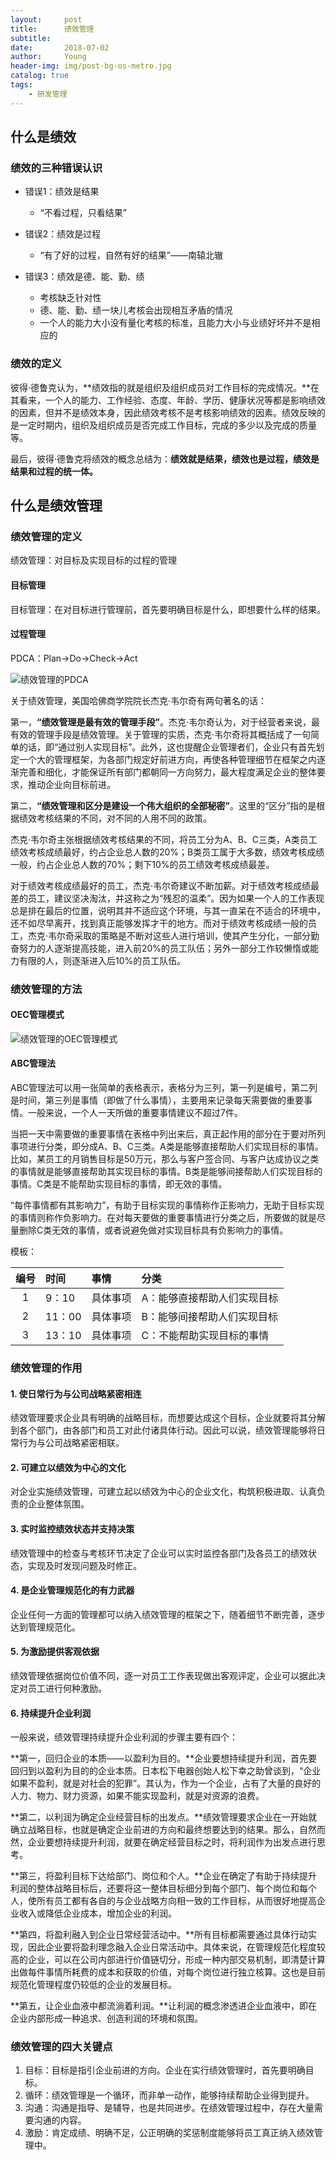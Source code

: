 ```yaml
---
layout:     post
title:      绩效管理
subtitle:   
date:       2018-07-02
author:     Young
header-img: img/post-bg-os-metro.jpg
catalog: true
tags:
    - 研发管理
---
```


## 什么是绩效

### 绩效的三种错误认识

- 错误1：绩效是结果
	- “不看过程，只看结果”

- 错误2：绩效是过程
	- “有了好的过程，自然有好的结果”——南辕北辙

- 错误3：绩效是德、能、勤、绩
	- 考核缺乏针对性
	- 德、能、勤、绩一块儿考核会出现相互矛盾的情况
	- 一个人的能力大小没有量化考核的标准，且能力大小与业绩好坏并不是相应的

### 绩效的定义

彼得·德鲁克认为，**绩效指的就是组织及组织成员对工作目标的完成情况。**在其看来，一个人的能力、工作经验、态度、年龄、学历、健康状况等都是影响绩效的因素，但并不是绩效本身，因此绩效考核不是考核影响绩效的因素。绩效反映的是一定时期内，组织及组织成员是否完成工作目标，完成的多少以及完成的质量等。

最后，彼得·德鲁克将绩效的概念总结为：**绩效就是结果，绩效也是过程，绩效是结果和过程的统一体。**

## 什么是绩效管理

### 绩效管理的定义

绩效管理：对目标及实现目标的过程的管理

#### 目标管理

目标管理：在对目标进行管理前，首先要明确目标是什么，即想要什么样的结果。

#### 过程管理

PDCA：Plan->Do->Check->Act

![绩效管理的PDCA](/img/in_post/Jixiao_pic/PDCA.png)

关于绩效管理，美国哈佛商学院院长杰克·韦尔奇有两句著名的话：

第一，**“绩效管理是最有效的管理手段”**。杰克·韦尔奇认为，对于经营者来说，最有效的管理手段是绩效管理。关于管理的实质，杰克·韦尔奇将其概括成了一句简单的话，即“通过别人实现目标”。此外，这也提醒企业管理者们，企业只有首先划定一个大的管理框架，为各部门规定好前进方向，再使各种管理细节在框架之内逐渐完善和细化，才能保证所有部门都朝同一方向努力，最大程度满足企业的整体要求，推动企业向目标前进。

第二，**“绩效管理和区分是建设一个伟大组织的全部秘密”**。这里的“区分”指的是根据绩效考核结果的不同，对不同的人用不同的政策。

杰克·韦尔奇主张根据绩效考核结果的不同，将员工分为A、B、C三类，A类员工绩效考核成绩最好，约占企业总人数的20%；B类员工属于大多数，绩效考核成绩一般，约占企业总人数的70%；剩下10%的员工绩效考核成绩最差。

对于绩效考核成绩最好的员工，杰克·韦尔奇建议不断加薪。对于绩效考核成绩最差的员工，建议坚决淘汰，并这称之为“残忍的温柔”。因为如果一个人的工作表现总是排在最后的位置，说明其并不适应这个环境，与其一直呆在不适合的环境中，还不如尽早离开，找到真正能够发挥才干的地方。而对于绩效考核成绩一般的员工，杰克·韦尔奇采取的策略是不断对这些人进行培训，使其产生分化，一部分勤奋努力的人逐渐提高技能，进入前20%的员工队伍；另外一部分工作较懒惰或能力有限的人，则逐渐进入后10%的员工队伍。

### 绩效管理的方法

#### OEC管理模式

![绩效管理的OEC管理模式](/img/in_post/Jixiao_pic/OEC.png)

#### ABC管理法

ABC管理法可以用一张简单的表格表示，表格分为三列，第一列是编号，第二列是时间，第三列是事情（即做了什么事情），主要用来记录每天需要做的重要事情。一般来说，一个人一天所做的重要事情建议不超过7件。

当把一天中需要做的重要事情在表格中列出来后，真正起作用的部分在于要对所列事项进行分类，即分成A、B、C三类。A类是能够直接帮助人们实现目标的事情。比如，某员工的月销售目标是50万元，那么与客户签合同、与客户达成协议之类的事情就是能够直接帮助其实现目标的事情。B类是能够间接帮助人们实现目标的事情。C类是不能帮助实现目标的事情，即无效的事情。

“每件事情都有其影响力”，有助于目标实现的事情称作正影响力，无助于目标实现的事情则称作负影响力。在对每天要做的重要事情进行分类之后，所要做的就是尽量删除C类无效的事情，或者说避免做对实现目标具有负影响力的事情。

模板：

|编号|时间|事情|分类|
|:-:|:--|:--|:--|
|1|9：10|具体事项|A：能够直接帮助人们实现目标|
|2|11：00|具体事项|B：能够间接帮助人们实现目标|
|3|13：10|具体事项|C：不能帮助实现目标的事情|

### 绩效管理的作用

#### 1. 使日常行为与公司战略紧密相连

绩效管理要求企业具有明确的战略目标，而想要达成这个目标，企业就要将其分解到各个部门，由各部门和员工对此付诸具体行动。因此可以说，绩效管理能够将日常行为与公司战略紧密相联。

#### 2. 可建立以绩效为中心的文化

对企业实施绩效管理，可建立起以绩效为中心的企业文化，构筑积极进取、认真负责的企业整体氛围。

#### 3. 实时监控绩效状态并支持决策

绩效管理中的检查与考核环节决定了企业可以实时监控各部门及各员工的绩效状态，实现及时发现问题及时修正。

#### 4. 是企业管理规范化的有力武器

企业任何一方面的管理都可以纳入绩效管理的框架之下，随着细节不断完善，逐步达到管理规范化。

#### 5. 为激励提供客观依据

绩效管理依据岗位价值不同，逐一对员工工作表现做出客观评定，企业可以据此决定对员工进行何种激励。

#### 6. 持续提升企业利润

一般来说，绩效管理持续提升企业利润的步骤主要有四个：

**第一，回归企业的本质——以盈利为目的。**企业要想持续提升利润，首先要回归到以盈利为目的的企业本质。日本松下电器创始人松下幸之助曾谈到，“企业如果不盈利，就是对社会的犯罪”。其认为，作为一个企业，占有了大量的良好的人力、物力、财力资源，如果不能实现盈利，就是对资源的浪费。

**第二，以利润为确定企业经营目标的出发点。**绩效管理要求企业在一开始就确立战略目标，也就是确定企业前进的方向和最终想要达到的结果。那么，自然而然，企业要想持续提升利润，就要在确定经营目标之时，将利润作为出发点进行思考。

**第三，将盈利目标下达给部门、岗位和个人。**企业在确定了有助于持续提升利润的整体战略目标后，还要将这一整体目标细分到每个部门、每个岗位和每个人，使所有员工都有各自的与企业战略方向相一致的工作目标，从而很好地提高企业收入或降低企业成本，增加企业的利润。

**第四，将盈利融入到企业日常经营活动中。**所有目标都需要通过具体行动实现，因此企业要将盈利理念融入企业日常活动中。具体来说，在管理规范化程度较高的企业，可以在公司内部进行价值链切分，形成一种内部交易机制，即清楚计算出做每件事情所耗费的成本和获取的价值，对每个岗位进行独立核算。这也是目前规范化管理程度仍较低的企业的发展目标。

**第五，让企业血液中都流淌着利润。**让利润的概念渗透进企业血液中，即在企业内部形成一种追求、创造利润的环境和氛围。


### 绩效管理的四大关键点

1. 目标：目标是指引企业前进的方向。企业在实行绩效管理时，首先要明确目标。
2. 循环：绩效管理是一个循环，而非单一动作，能够持续帮助企业得到提升。
3. 沟通：沟通是指导、是辅导，也是共同进步。在绩效管理过程中，存在大量需要沟通的内容。
4. 激励：肯定成绩、明确不足，公正明确的奖惩制度能够将员工真正纳入绩效管理中。